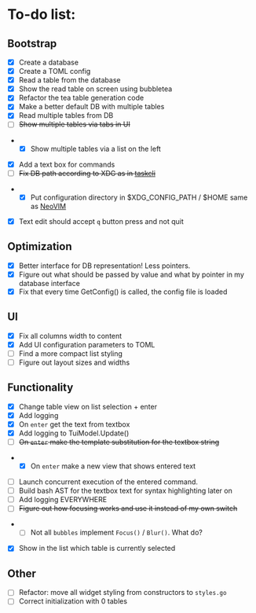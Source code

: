# To-do list:
## Bootstrap
- [x] Create a database
- [x] Create a TOML config
- [x] Read a table from the database
- [x] Show the read table on screen using bubbletea
- [x] Refactor the tea table generation code
- [x] Make a better default DB with multiple tables
- [x] Read multiple tables from DB
- [ ] ~~Show multiple tables via tabs in UI~~
- - [x] Show multiple tables via a list on the left
- [x] Add a text box for commands
- [ ] ~~Fix DB path according to XDG as in [taskcli](https://github.com/charmbracelet/taskcli)~~
- - [x] Put configuration directory in $XDG_CONFIG_PATH / $HOME same as [NeoVIM](https://wiki.archlinux.org/title/Neovim#:~:text=%7C%7C%20fvimAUR-,Configuration,config%2Fnvim%2Finit.)
- [x] Text edit should accept `q` button press and not quit
## Optimization
- [x] Better interface for DB representation! Less pointers.
- [x] Figure out what should be passed by value and what by pointer in my database interface
- [x] Fix that every time GetConfig() is called, the config file is loaded
## UI
- [x] Fix all columns width to content
- [x] Add UI configuration parameters to TOML
- [ ] Find a more compact list styling
- [ ] Figure out layout sizes and widths
## Functionality
- [x] Change table view on list selection + enter
- [x] Add logging
- [x] On `enter` get the text from textbox
- [x] Add logging to TuiModel.Update()
- [ ] ~~On `enter` make the template substitution for the textbox string~~
- - [x] On `enter` make a new view that shows entered text 
- [ ] Launch concurrent execution of the entered command.
- [ ] Build bash AST for the textbox text for syntax highlighting later on
- [ ] Add logging EVERYWHERE
- [ ] ~~Figure out how focusing works and use it instead of my own switch~~
- - [ ] Not all `bubbles` implement `Focus()` / `Blur()`. What do?
- [x] Show in the list which table is currently selected
## Other
- [ ] Refactor: move all widget styling from constructors to `styles.go`
- [ ] Correct initialization with 0 tables
